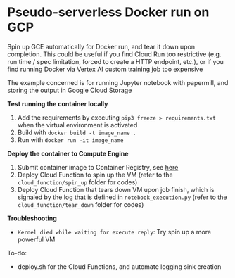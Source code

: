 # Pseudo-serverless Docker run on GCP
Spin up GCE automatically for Docker run, and tear it down upon completion. This could be useful if you find Cloud Run too restrictive (e.g. run time / spec limitation, forced to create a HTTP endpoint, etc.), or if you find running Docker via Vertex AI custom training job too expensive

The example concerned is for running Jupyter notebook with papermill, and storing the output in Google Cloud Storage

<b>Test running the container locally</b>
1. Add the requirements by executing ```pip3 freeze > requirements.txt``` when the virtual environment is activated
2. Build with ```docker build -t image_name .```
3. Run with ```docker run -it image_name```

<b>Deploy the container to Compute Engine</b>
1. Submit container image to Container Registry, see <a href="https://cloud.google.com/container-registry/docs/pushing-and-pulling">here</a>
2. Deploy Cloud Function to spin up the VM (refer to the ```cloud_function/spin_up``` folder for codes)
3. Deploy Cloud Function that tears down VM upon job finish, which is signaled by the log that is defined in ```notebook_execution.py``` (refer to the ```cloud_function/tear_down``` folder for codes)

<b>Troubleshooting</b>
- ```Kernel died while waiting for execute reply```: Try spin up a more powerful VM

To-do:
- deploy.sh for the Cloud Functions, and automate logging sink creation
